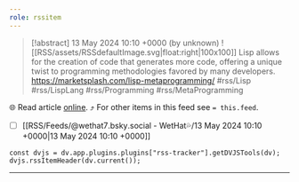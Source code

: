 ```yaml
---
role: rssitem
---
```


> [!abstract] 13 May 2024 10:10 +0000 (by unknown)
> ![[RSS/assets/RSSdefaultImage.svg|float:right|100x100]] Lisp allows for the creation of code that generates more code, offering a unique twist to programming methodologies favored by many developers. https://marketsplash.com/lisp-metaprogramming/ #rss/Lisp #rss/LispLang #rss/Programming #rss/MetaProgramming

🌐 Read article [online](https://bsky.app/profile/wethat7.bsky.social/post/3ksegfm5tx52z). ⤴ For other items in this feed see `= this.feed`.

- [ ] [[RSS/Feeds/@wethat7․bsky․social - WetHat💦/13 May 2024 10꞉10 +0000|13 May 2024 10꞉10 +0000]]

~~~dataviewjs
const dvjs = dv.app.plugins.plugins["rss-tracker"].getDVJSTools(dv);
dvjs.rssItemHeader(dv.current());
~~~

- - -